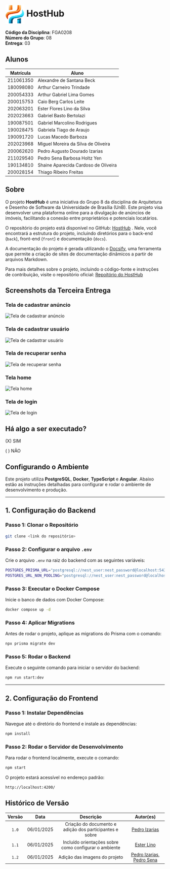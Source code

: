 # <img src="docs/PadroesDeProjeto/image/HostHub.png" alt="HostHub" width="60px" style="vertical-align: middle;"> HostHub

**Código da Disciplina**: FGA0208<br>
**Número do Grupo**: 08<br>
**Entrega**: 03<br>

## Alunos

|Matrícula | Aluno |
| -- | -- |
| 211061350  | Alexandre de Santana Beck           |
| 180098080  | Arthur Carneiro Trindade            |
| 200054333  | Arthur Gabriel Lima Gomes           |
| 200015753  | Caio Berg Carlos Leite              |
| 202063201  | Ester Flores Lino da Silva          |
| 202023663  | Gabriel Basto Bertolazi             |
| 190087501  | Gabriel Marcolino Rodrigues         |
| 190028475  | Gabriela Tiago de Araujo            |
| 190091720  | Lucas Macedo Barboza                |
| 202023968  | Miguel Moreira da Silva de Oliveira |
| 200062620  | Pedro Augusto Dourado Izarias       |
| 211029540  | Pedro Sena Barbosa Holtz Yen        |
| 190134810  | Shaine Aparecida Cardoso de Oliveira|
| 200028154  | Thiago Ribeiro Freitas              |

## Sobre 

O projeto **HostHub** é uma iniciativa do Grupo 8 da disciplina de Arquitetura e Desenho de Software da Universidade de Brasília (UnB). Este projeto visa desenvolver uma plataforma online para a divulgação de anúncios de imóveis, facilitando a conexão entre proprietários e potenciais locatários.

O repositório do projeto está disponível no GitHub: [HostHub](https://github.com/UnBArqDsw2024-2/2024.2_G8_Aluguel_Entrega_03) . Nele, você encontrará a estrutura do projeto, incluindo diretórios para o back-end (`back`), front-end (`front`) e documentação (`docs`).

A documentação do projeto é gerada utilizando o [Docsify](https://docsify.js.org/), uma ferramenta que permite a criação de sites de documentação dinâmicos a partir de arquivos Markdown.

Para mais detalhes sobre o projeto, incluindo o código-fonte e instruções de contribuição, visite o repositório oficial: [Repoitório do HostHub](https://github.com/UnBArqDsw2024-2/2024.2_G8_Aluguel_Entrega_03)

## Screenshots da Terceira Entrega

### Tela de cadastrar anúncio
![Tela de cadastrar anúncio](PadroesDeProjeto/image/front/cadastrar-anuncio.png)

### Tela de cadastrar usuário
![Tela de cadastrar usuário](PadroesDeProjeto/image/front/cadastro.png)

### Tela de recuperar senha
![Tela de recuperar senha](PadroesDeProjeto/image/front/esqueceu-senha.png)

### Tela home
![Tela home](PadroesDeProjeto/image/front/home.png)

### Tela de login
![Tela de login](PadroesDeProjeto/image/front/login.png)

## Há algo a ser executado?

(X) SIM

( ) NÃO

## Configurando o Ambiente

Este projeto utiliza **PostgreSQL**, **Docker**, **TypeScript** e **Angular**. Abaixo estão as instruções detalhadas para configurar e rodar o ambiente de desenvolvimento e produção.

---

## **1. Configuração do Backend**

### **Passo 1: Clonar o Repositório**

```bash
git clone <link do repositório>
```

### **Passo 2: Configurar o arquivo `.env`**

Crie o arquivo `.env` na raiz do backend com as seguintes variáveis:

```bash
POSTGRES_PRISMA_URL="postgresql://nest_user:nest_password@localhost:5432/nest_database"
POSTGRES_URL_NON_POOLING="postgresql://nest_user:nest_password@localhost:5432/nest_database"
```

### **Passo 3: Executar o Docker Compose**

Inicie o banco de dados com Docker Compose:

```bash
docker compose up -d
```

### **Passo 4: Aplicar Migrations**

Antes de rodar o projeto, aplique as migrations do Prisma com o comando:

```bash
npx prisma migrate dev
```

### **Passo 5: Rodar o Backend**

Execute o seguinte comando para iniciar o servidor do backend:

```bash
npm run start:dev
```

---

## **2. Configuração do Frontend**

### **Passo 1: Instalar Dependências**

Navegue até o diretório do frontend e instale as dependências:

```bash
npm install
```

### **Passo 2: Rodar o Servidor de Desenvolvimento**

Para rodar o frontend localmente, execute o comando:

```bash
npm start
```

O projeto estará acessível no endereço padrão:

```bash
http://localhost:4200/
```

## Histórico de Versão

| Versão |    Data    |         Descrição          |  Autor(es)  |
| :----: | :--------: | :------------------------: | :---------: |
| `1.0`  | 06/01/2025 | Criação do documento e adição dos participantes e sobre | [Pedro Izarias](https://github.com/Izarias) |
| `1.1`  | 06/01/2025 | Incluído orientações sobre como configurar o ambiente | [Ester Lino](https://github.com/esteerlino) |
| `1.2`  | 06/01/2025 | Adição das imagens do projeto | [Pedro Izarias](https://github.com/Izarias), [Pedro Sena](https://github.com/pedroyen21) |

